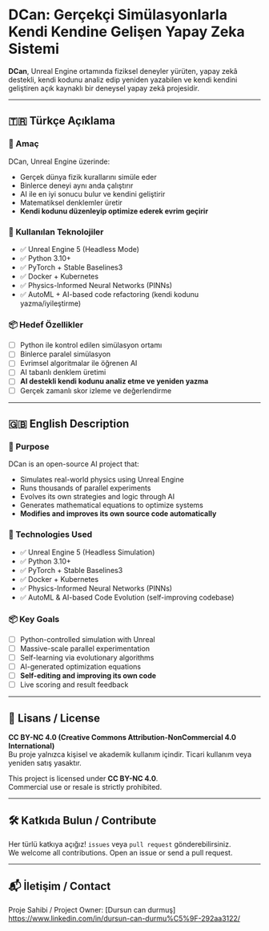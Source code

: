 # DCan: Gerçekçi Simülasyonlarla Kendi Kendine Gelişen Yapay Zeka Sistemi

**DCan**, Unreal Engine ortamında fiziksel deneyler yürüten, yapay zekâ destekli, kendi kodunu analiz edip yeniden yazabilen ve kendi kendini geliştiren açık kaynaklı bir deneysel yapay zekâ projesidir.

---

## 🇹🇷 Türkçe Açıklama

### 🎯 Amaç
DCan, Unreal Engine üzerinde:
- Gerçek dünya fizik kurallarını simüle eder
- Binlerce deneyi aynı anda çalıştırır
- AI ile en iyi sonucu bulur ve kendini geliştirir
- Matematiksel denklemler üretir
- **Kendi kodunu düzenleyip optimize ederek evrim geçirir**

### 🧠 Kullanılan Teknolojiler
- ✅ Unreal Engine 5 (Headless Mode)
- ✅ Python 3.10+
- ✅ PyTorch + Stable Baselines3
- ✅ Docker + Kubernetes
- ✅ Physics-Informed Neural Networks (PINNs)
- ✅ AutoML + AI-based code refactoring (kendi kodunu yazma/iyileştirme)

### 📦 Hedef Özellikler
- [ ] Python ile kontrol edilen simülasyon ortamı
- [ ] Binlerce paralel simülasyon
- [ ] Evrimsel algoritmalar ile öğrenen AI
- [ ] AI tabanlı denklem üretimi
- [ ] **AI destekli kendi kodunu analiz etme ve yeniden yazma**
- [ ] Gerçek zamanlı skor izleme ve değerlendirme

---

## 🇬🇧 English Description

### 🎯 Purpose
DCan is an open-source AI project that:
- Simulates real-world physics using Unreal Engine
- Runs thousands of parallel experiments
- Evolves its own strategies and logic through AI
- Generates mathematical equations to optimize systems
- **Modifies and improves its own source code automatically**

### 🧠 Technologies Used
- ✅ Unreal Engine 5 (Headless Simulation)
- ✅ Python 3.10+
- ✅ PyTorch + Stable Baselines3
- ✅ Docker + Kubernetes
- ✅ Physics-Informed Neural Networks (PINNs)
- ✅ AutoML & AI-based Code Evolution (self-improving codebase)

### 📦 Key Goals
- [ ] Python-controlled simulation with Unreal
- [ ] Massive-scale parallel experimentation
- [ ] Self-learning via evolutionary algorithms
- [ ] AI-generated optimization equations
- [ ] **Self-editing and improving its own code**
- [ ] Live scoring and result feedback

---

## 📜 Lisans / License

**CC BY-NC 4.0 (Creative Commons Attribution-NonCommercial 4.0 International)**  
Bu proje yalnızca kişisel ve akademik kullanım içindir. Ticari kullanım veya yeniden satış yasaktır.

This project is licensed under **CC BY-NC 4.0**.  
Commercial use or resale is strictly prohibited.

---

## 🛠️ Katkıda Bulun / Contribute

Her türlü katkıya açığız! `issues` veya `pull request` gönderebilirsiniz.  
We welcome all contributions. Open an issue or send a pull request.

---

## 📬 İletişim / Contact

Proje Sahibi / Project Owner: [Dursun can durmuş]  
 https://www.linkedin.com/in/dursun-can-durmu%C5%9F-292aa3122/

